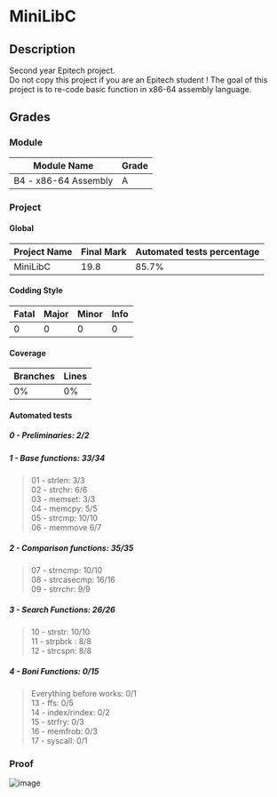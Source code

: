# MiniLibC

## Description 

Second year Epitech project.\
Do not copy this project if you are an Epitech student !
The goal of this project is to re-code basic function in x86-64 assembly language.

## Grades 

### Module 

Module Name | Grade
----------- | -----
B4 - x86-64 Assembly | A

### Project

#### Global

Project Name | Final Mark | Automated tests percentage
------------ | ---------- | --------------------------
MiniLibC | 19.8 | 85.7%

#### Codding Style

Fatal | Major | Minor | Info
----- | ----- | ----- | ----
0 | 0 | 0 | 0

#### Coverage

Branches | Lines
-------- | -----
0% | 0%

#### Automated tests

##### 0 - Preliminaries: 2/2

##### 1 - Base functions: 33/34
> 01 - strlen: 3/3\
> 02 - strchr: 6/6\
> 03 - memset: 3/3\
> 04 - memcpy: 5/5\
> 05 - strcmp: 10/10\
> 06 - memmove 6/7

##### 2 - Comparison functions: 35/35
> 07 - strncmp: 10/10\
> 08 - strcasecmp: 16/16\
> 09 - strrchr: 9/9

##### 3 - Search Functions: 26/26
> 10 - strstr: 10/10\
> 11 - strpbrk : 8/8\
> 12 - strcspn: 8/8

##### 4 - Boni Functions: 0/15
> Everything before works: 0/1\
> 13 - ffs: 0/5\
> 14 - index/rindex: 0/2\
> 15 - strfry: 0/3\
> 16 - memfrob: 0/3\
> 17 - syscall: 0/1

### Proof

![image](https://github.com/DonatNathan/minilibc/assets/91681379/241c5f66-e493-4101-b6de-54debadcc2ce)


